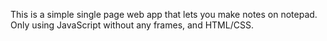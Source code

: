 This is a simple single page web app that lets you make notes on notepad. Only using JavaScript without any frames, and HTML/CSS.
